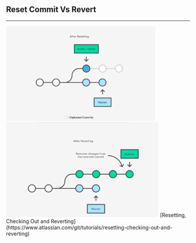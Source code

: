 ## Reset Commit Vs Revert
<hr>

<img src="./assets/resetting.png" style="max-height: 260px;"/>
<img src="./assets/reverting.png" style="max-height: 260px;"/>
[Resetting, Checking Out and Reverting](https://www.atlassian.com/git/tutorials/resetting-checking-out-and-reverting)
